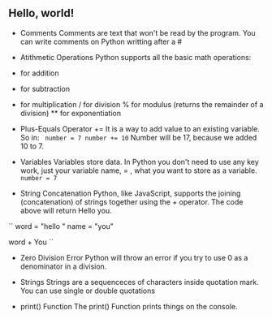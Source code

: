 ## Hello, world!
- Comments
Comments are text that won't be read by the program.
You can write comments on Python writting after a #

- Atithmetic Operations
Python supports all the basic math operations:
+ for addition
- for subtraction
* for multiplication
/ for division
% for modulus (returns the remainder of a division)
** for exponentiation

- Plus-Equals Operator +=
It is a way to add value to an existing variable. 
So in:
`` 
number = 7
number += 10
``
Number will be 17, because we added 10 to 7.

- Variables
Variables store data.
In Python you don't need to use any key work, just your variable name, = , what you want to store as a variable.
`` 
number = 7
``

- String Concatenation
Python, like JavaScript, supports the joining (concatenation) of strings together using the + operator.
The code above will return Hello you.

``
word = "hello "
name = "you"

word + You
``

- Zero Division Error
Python will throw an error if you try to use 0 as a denominator in a division.

- Strings
Strings are a sequenceces of characters inside quotation mark. You can use single or double quotations

- print() Function 
The print() Function prints things on the console.